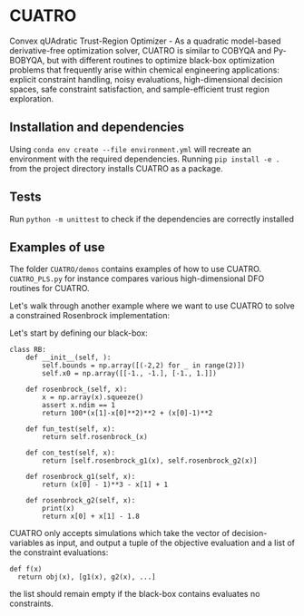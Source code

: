 # CUATRO
Convex qUAdratic Trust-Region Optimizer - As a quadratic model-based derivative-free optimization solver, CUATRO is similar to COBYQA and Py-BOBYQA, but with different routines to optimize black-box optimization problems that frequently arise within chemical engineering applications: explicit constraint handling, noisy evaluations, high-dimensional decision spaces, safe constraint satisfaction, and sample-efficient trust region exploration.

## Installation and dependencies

Using `conda env create --file environment.yml` will recreate an environment with the required dependencies.
Running `pip install -e .` from the project directory installs CUATRO as a package.

## Tests
Run `python -m unittest` to check if the dependencies are correctly installed

## Examples of use
The folder `CUATRO/demos` contains examples of how to use CUATRO. `CUATRO_PLS.py` for instance compares various high-dimensional DFO routines for CUATRO.

Let's walk through another example where we want to use CUATRO to solve a constrained Rosenbrock implementation:

Let's start by defining our black-box:

```
class RB:
    def __init__(self, ):
        self.bounds = np.array([(-2,2) for _ in range(2)])
        self.x0 = np.array([[-1., -1.], [-1., 1.]])
        
    def rosenbrock_(self, x):
        x = np.array(x).squeeze()
        assert x.ndim == 1
        return 100*(x[1]-x[0]**2)**2 + (x[0]-1)**2
    
    def fun_test(self, x):
        return self.rosenbrock_(x)
    
    def con_test(self, x):
        return [self.rosenbrock_g1(x), self.rosenbrock_g2(x)]
    
    def rosenbrock_g1(self, x):
        return (x[0] - 1)**3 - x[1] + 1

    def rosenbrock_g2(self, x):
        print(x)
        return x[0] + x[1] - 1.8
  ```

CUATRO only accepts simulations which take the vector of decision-variables as input, and output a tuple of the objective evaluation and a list of the constraint evaluations: 
```
def f(x)
  return obj(x), [g1(x), g2(x), ...]
```
the list should remain empty if the black-box contains evaluates no constraints.
